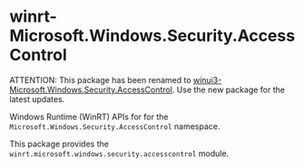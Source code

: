 <!-- warning: Please don't edit this file. It was automatically generated. -->

# winrt-Microsoft.Windows.Security.AccessControl

ATTENTION: This package has been renamed to
[winui3-Microsoft.Windows.Security.AccessControl](https://pypi.org/project/winui3-Microsoft.Windows.Security.AccessControl/).
Use the new package for the latest updates.

Windows Runtime (WinRT) APIs for for the `Microsoft.Windows.Security.AccessControl` namespace.

This package provides the `winrt.microsoft.windows.security.accesscontrol` module.

